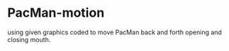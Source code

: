 # PacMan-motion
using given graphics coded to move PacMan back and forth opening and closing mouth.

